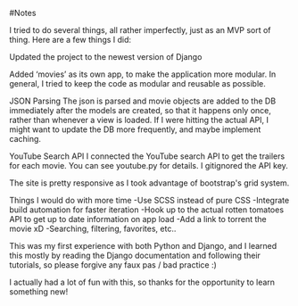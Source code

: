 #Notes

I tried to do several things, all rather imperfectly, just as an MVP sort of thing. Here are a few things I did:

Updated the project to the newest version of Django

Added ‘movies’ as its own app, to make the application more modular. In general, I tried to keep the code as modular and reusable as possible.

JSON Parsing
The json is parsed and movie objects are added to the DB immediately after the models are created, so that it happens only once, rather than whenever a view is loaded. If I were hitting the actual API, I might want to update the DB more frequently, and maybe implement caching.

YouTube Search API
I connected the YouTube search API to get the trailers for each movie. You can see youtube.py for details. I gitignored the API key.

The site is pretty responsive as I took advantage of bootstrap's grid system.


Things I would do with more time
-Use SCSS instead of pure CSS
-Integrate build automation for faster iteration
-Hook up to the actual rotten tomatoes API to get up to date information on app load
-Add a link to torrent the movie xD
-Searching, filtering, favorites, etc..


This was my first experience with both Python and Django, and I learned this mostly by reading the Django documentation and following their tutorials, so please forgive any faux pas / bad practice :)

I actually had a lot of fun with this, so thanks for the opportunity to learn something new!
